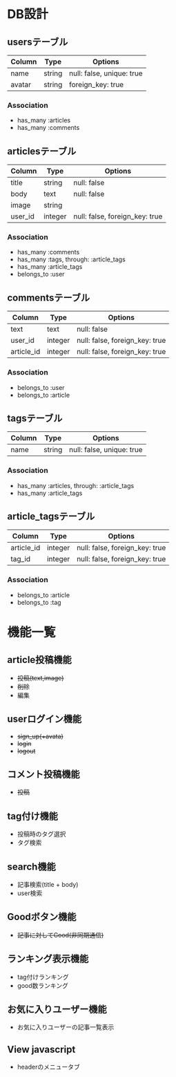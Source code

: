 # DB設計


## usersテーブル

|Column|Type|Options|
|------|----|-------|
|name|string|null: false, unique: true|
|avatar|string|foreign_key: true|

### Association
- has_many :articles
- has_many :comments


## articlesテーブル

|Column|Type|Options|
|------|----|-------|
|title|string|null: false|
|body|text|null: false|
|image|string||
|user_id|integer|null: false, foreign_key: true|

### Association
- has_many :comments
- has_many :tags, through: :article_tags
- has_many :article_tags
- belongs_to :user


## commentsテーブル

|Column|Type|Options|
|------|----|-------|
|text|text|null: false|
|user_id|integer|null: false, foreign_key: true|
|article_id|integer|null: false, foreign_key: true|

### Association
- belongs_to :user
- belongs_to :article


## tagsテーブル
|Column|Type|Options|
|------|----|-------|
|name|string|null: false, unique: true|

### Association
- has_many :articles, through: :article_tags
- has_many :article_tags

## article_tagsテーブル
|Column|Type|Options|
|------|----|-------|
|article_id|integer|null: false, foreign_key: true|
|tag_id|integer|null: false, foreign_key: true|

### Association
- belongs_to :article
- belongs_to :tag

# 機能一覧

## article投稿機能
- ~~投稿(text,image)~~
- ~~削除~~
- 編集

## userログイン機能
- ~~sign_up(+avata)~~
- ~~login~~
- ~~logout~~

## コメント投稿機能
- ~~投稿~~

## tag付け機能
- 投稿時のタグ選択
- タグ検索

## search機能
- 記事検索(title + body)
- user検索

## Goodボタン機能
- ~~記事に対してGood(非同期通信)~~

## ランキング表示機能
- tag付けランキング
- good数ランキング

## お気に入りユーザー機能
- お気に入りユーザーの記事一覧表示

## View javascript
- headerのメニュータブ
